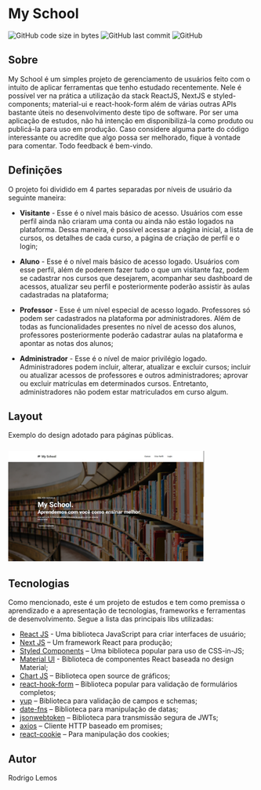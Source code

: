 # My School
<p>
  <img alt="GitHub code size in bytes" src="https://img.shields.io/github/languages/code-size/rodrigolemos/my-school-front">
  <img alt="GitHub last commit" src="https://img.shields.io/github/last-commit/rodrigolemos/my-school-front">
  <img alt="GitHub" src="https://img.shields.io/github/license/rodrigolemos/my-school-front">
</p>

## Sobre

My School é um simples projeto de gerenciamento de usuários feito com o intuito de aplicar ferramentas que tenho estudado recentemente. Nele é possível ver na prática a utilização da stack ReactJS, NextJS e styled-components; material-ui e react-hook-form além de várias outras APIs bastante úteis no desenvolvimento deste tipo de software. Por ser uma aplicação de estudos, não há intenção em disponibilizá-la como produto ou publicá-la para uso em produção. Caso considere alguma parte do código interessante ou acredite que algo possa ser melhorado, fique à vontade para comentar. Todo feedback é bem-vindo.

## Definições

O projeto foi dividido em 4 partes separadas por níveis de usuário da seguinte maneira:

- **Visitante** - Esse é o nível mais básico de acesso. Usuários com esse perfil ainda não criaram uma conta ou ainda não estão logados na plataforma. Dessa maneira, é possível acessar a página inicial, a lista de cursos, os detalhes de cada curso, a página de criação de perfil e o login;

- **Aluno** - Esse é o nível mais básico de acesso logado. Usuários com esse perfil, além de poderem fazer tudo o que um visitante faz, podem se cadastrar nos cursos que desejarem, acompanhar seu dashboard de acessos, atualizar seu perfil e posteriormente poderão assistir às aulas cadastradas na plataforma;

- **Professor** - Esse é um nível especial de acesso logado. Professores só podem ser cadastrados na plataforma por administradores. Além de todas as funcionalidades presentes no nível de acesso dos alunos, professores posteriormente poderão cadastrar aulas na plataforma e apontar as notas dos alunos;

- **Administrador** - Esse é o nível de maior privilégio logado. Administradores podem incluir, alterar, atualizar e excluir cursos; incluir ou atualizar acessos de professores e outros administradores; aprovar ou excluir matrículas em determinados cursos. Entretanto, administradores não podem estar matriculados em curso algum.

## Layout

Exemplo do design adotado para páginas públicas.

<p align="left">
  <img alt="Principal" src="./public/images/my-school-1.png" style="width: 400px; margin-top: 10px; margin-right: 5px;">
</p>

## Tecnologias

Como mencionado, este é um projeto de estudos e tem como premissa o aprendizado e a apresentação de tecnologias, frameworks e ferramentas de desenvolvimento. Segue a lista das principais libs utilizadas:

- [React JS](https://reactjs.org/) - Uma biblioteca JavaScript para criar interfaces de usuário;
- [Next JS](https://nextjs.org/) – Um framework React para produção;
- [Styled Components](https://styled-components.com/) – Uma biblioteca popular para uso de CSS-in-JS;
- [Material UI](https://material-ui.com/) - Biblioteca de componentes React baseada no design Material;
- [Chart JS](https://www.chartjs.org/) – Biblioteca open source de gráficos;
- [react-hook-form](https://react-hook-form.com/) – Biblioteca popular para validação de formulários completos;
- [yup](https://github.com/jquense/yup) – Biblioteca para validação de campos e schemas;
- [date-fns](https://date-fns.org/) – Biblioteca para manipulação de datas;
- [jsonwebtoken](https://www.npmjs.com/package/jsonwebtoken) – Biblioteca para transmissão segura de JWTs;
- [axios](https://github.com/axios/axios) – Cliente HTTP baseado em promises;
- [react-cookie](https://www.npmjs.com/package/react-cookie) – Para manipulação dos cookies;

## Autor

Rodrigo Lemos